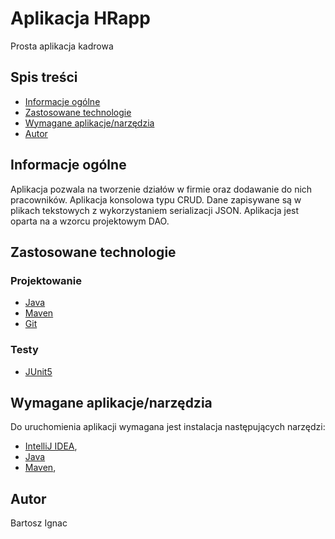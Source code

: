 # Aplikacja HRapp

Prosta aplikacja kadrowa
## Spis treści

* [Informacje ogólne](#informacje-ogólne)
* [Zastosowane technologie](#zastosowane-technologie)
* [Wymagane aplikacje/narzędzia](#wymagane-aplikacjenarzędzia)
* [Autor](#autor)

## Informacje ogólne

Aplikacja pozwala na tworzenie działów w firmie oraz dodawanie do nich pracowników. 
Aplikacja konsolowa typu CRUD. 
Dane zapisywane są w plikach tekstowych z wykorzystaniem serializacji JSON.
Aplikacja jest oparta na a wzorcu projektowym DAO.

## Zastosowane technologie

### Projektowanie

- [Java](https://openjdk.org/projects/jdk/19/)
- [Maven](https://maven.apache.org/)
- [Git](https://git-scm.com/)

### Testy

- [JUnit5](https://junit.org/junit5/)

## Wymagane aplikacje/narzędzia

Do uruchomienia aplikacji wymagana jest instalacja następujących narzędzi:

- [IntelliJ IDEA](https://www.jetbrains.com/idea/),
- [Java ](https://openjdk.org/projects/jdk/19/)
- [Maven](https://maven.apache.org/download.cgi),

## Autor

Bartosz Ignac 
